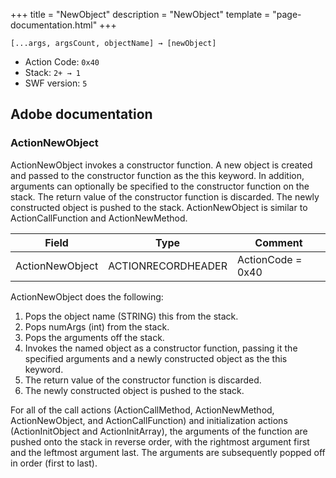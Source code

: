 +++
title = "NewObject"
description = "NewObject"
template = "page-documentation.html"
+++

```
[...args, argsCount, objectName] → [newObject]
```

- Action Code: `0x40`
- Stack: `2+ → 1`
- SWF version: `5`

## Adobe documentation

### ActionNewObject

ActionNewObject invokes a constructor function. A new object is created and passed to the constructor function
as the this keyword. In addition, arguments can optionally be specified to the constructor function on the stack.
The return value of the constructor function is discarded. The newly constructed object is pushed to the stack.
ActionNewObject is similar to ActionCallFunction and ActionNewMethod.

| Field            | Type               | Comment           |
|------------------|--------------------|-------------------|
| ActionNewObject  | ACTIONRECORDHEADER | ActionCode = 0x40 |

ActionNewObject does the following:
1. Pops the object name (STRING) this from the stack.
2. Pops numArgs (int) from the stack.
3. Pops the arguments off the stack.
4. Invokes the named object as a constructor function, passing it the specified arguments and a newly
   constructed object as the this keyword.
5. The return value of the constructor function is discarded.
6. The newly constructed object is pushed to the stack.

For all of the call actions (ActionCallMethod, ActionNewMethod, ActionNewObject, and ActionCallFunction) and
initialization actions (ActionInitObject and ActionInitArray), the arguments of the function are pushed onto the
stack in reverse order, with the rightmost argument first and the leftmost argument last. The arguments are
subsequently popped off in order (first to last).

